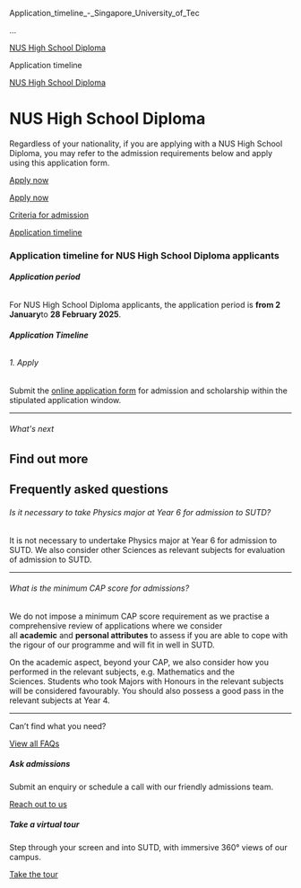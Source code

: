 Application_timeline_-_Singapore_University_of_Tec



…

 [NUS High School Diploma](/admissions/undergraduate/nus-high-school-diploma) 

Application timeline

[NUS High School Diploma](https://www.sutd.edu.sg/admissions/undergraduate/nus-high-school-diploma)

NUS High School Diploma
=======================

Regardless of your nationality, if you are applying with a NUS High School Diploma, you may refer to the admission requirements below and apply using this application form.

[Apply now](https://admission.sutd.edu.sg/psp/CSADM1PRD/?cmd=loginevel/application-timeline/)




[Apply now](https://admission.sutd.edu.sg/psp/CSADM1PRD/?cmd=loginevel/application-timeline/)

[Criteria for admission](/admissions/undergraduate/nus-high-school-diploma/criteria-for-admission/#tabs)

[Application timeline](/admissions/undergraduate/nus-high-school-diploma/application-timeline/#tabs)

### Application timeline for NUS High School Diploma applicants



###### **Application period**

For NUS High School Diploma applicants, the application period is **from 2 January**to **28 February 2025**.

###### **Application Timeline**

###### 1. Apply

Submit the [online application form](https://admission.sutd.edu.sg/psp/CSADM1PRD/APPLICANT/HRMS/?cmd=login&languageCd=ENG&) for admission and scholarship within the stipulated application window.

---

###### What's next

Find out more
-------------

Frequently asked questions
--------------------------

###### Is it necessary to take Physics major at Year 6 for admission to SUTD?

It is not necessary to undertake Physics major at Year 6 for admission to SUTD. We also consider other Sciences as relevant subjects for evaluation of admission to SUTD.

---

###### What is the minimum CAP score for admissions?

We do not impose a minimum CAP score requirement as we practise a comprehensive review of applications where we consider all **academic** and **personal attributes** to assess if you are able to cope with the rigour of our programme and will fit in well in SUTD.

On the academic aspect, beyond your CAP, we also consider how you performed in the relevant subjects, e.g. Mathematics and the Sciences. Students who took Majors with Honours in the relevant subjects will be considered favourably. You should also possess a good pass in the relevant subjects at Year 4.

---

Can’t find what you need?

[View all FAQs](/admissions/undergraduate/faq/?faq-category=1653)

##### Ask admissions

Submit an enquiry or schedule a call with our friendly admissions team.

[Reach out to us](/admissions/undergraduate/ask-admissions/)

##### Take a virtual tour

Step through your screen and into SUTD, with immersive 360° views of our campus.

[Take the tour](https://virtualtour.sutd.edu.sg/)

